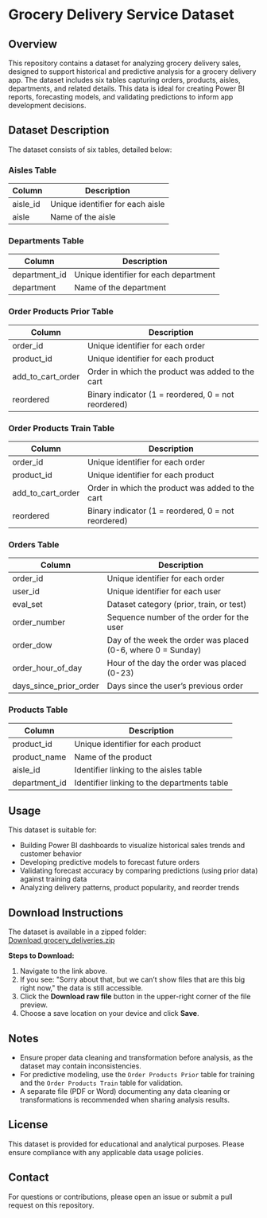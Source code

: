 # Grocery Delivery Service Dataset

## Overview
This repository contains a dataset for analyzing grocery delivery sales, designed to support historical and predictive analysis for a grocery delivery app. The dataset includes six tables capturing orders, products, aisles, departments, and related details. This data is ideal for creating Power BI reports, forecasting models, and validating predictions to inform app development decisions.

## Dataset Description
The dataset consists of six tables, detailed below:

### Aisles Table
| Column    | Description                     |
|-----------|---------------------------------|
| aisle_id  | Unique identifier for each aisle |
| aisle     | Name of the aisle              |

### Departments Table
| Column        | Description                         |
|---------------|-------------------------------------|
| department_id | Unique identifier for each department |
| department    | Name of the department             |

### Order Products Prior Table
| Column            | Description                                      |
|-------------------|--------------------------------------------------|
| order_id          | Unique identifier for each order                 |
| product_id        | Unique identifier for each product               |
| add_to_cart_order | Order in which the product was added to the cart |
| reordered         | Binary indicator (1 = reordered, 0 = not reordered) |

### Order Products Train Table
| Column            | Description                                      |
|-------------------|--------------------------------------------------|
| order_id          | Unique identifier for each order                 |
| product_id        | Unique identifier for each product               |
| add_to_cart_order | Order in which the product was added to the cart |
| reordered         | Binary indicator (1 = reordered, 0 = not reordered) |

### Orders Table
| Column                   | Description                                  |
|--------------------------|----------------------------------------------|
| order_id                 | Unique identifier for each order             |
| user_id                  | Unique identifier for each user              |
| eval_set                 | Dataset category (prior, train, or test)     |
| order_number             | Sequence number of the order for the user    |
| order_dow                | Day of the week the order was placed (0-6, where 0 = Sunday) |
| order_hour_of_day        | Hour of the day the order was placed (0-23)  |
| days_since_prior_order   | Days since the user’s previous order         |

### Products Table
| Column        | Description                              |
|---------------|------------------------------------------|
| product_id    | Unique identifier for each product       |
| product_name  | Name of the product                     |
| aisle_id      | Identifier linking to the aisles table   |
| department_id | Identifier linking to the departments table |

## Usage
This dataset is suitable for:
- Building Power BI dashboards to visualize historical sales trends and customer behavior
- Developing predictive models to forecast future orders
- Validating forecast accuracy by comparing predictions (using prior data) against training data
- Analyzing delivery patterns, product popularity, and reorder trends

## Download Instructions
The dataset is available in a zipped folder:  
[Download grocery_deliveries.zip](https://github.com/taloc/grocery_delivery_service/blob/main/grocery_deliveries.zip)

**Steps to Download:**
1. Navigate to the link above.
2. If you see: "Sorry about that, but we can’t show files that are this big right now," the data is still accessible.
3. Click the **Download raw file** button in the upper-right corner of the file preview.
4. Choose a save location on your device and click **Save**.

## Notes
- Ensure proper data cleaning and transformation before analysis, as the dataset may contain inconsistencies.
- For predictive modeling, use the `Order Products Prior` table for training and the `Order Products Train` table for validation.
- A separate file (PDF or Word) documenting any data cleaning or transformations is recommended when sharing analysis results.

## License
This dataset is provided for educational and analytical purposes. Please ensure compliance with any applicable data usage policies.

## Contact
For questions or contributions, please open an issue or submit a pull request on this repository.
